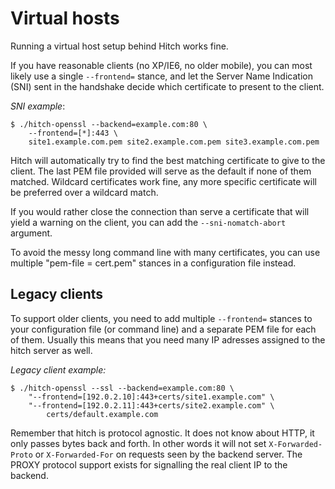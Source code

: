 # Virtual hosts

Running a virtual host setup behind Hitch works fine.

If you have reasonable clients (no XP/IE6, no older mobile), you can most likely
use a single `--frontend=` stance, and let the Server Name Indication (SNI) sent in the
handshake decide which certificate to present to the client.

*SNI example*:

	$ ./hitch-openssl --backend=example.com:80 \
		--frontend=[*]:443 \
		site1.example.com.pem site2.example.com.pem site3.example.com.pem

Hitch will automatically try to find the best matching certificate to give to the client. The last
PEM file provided will serve as the default if none of them matched. Wildcard certificates work fine,
any more specific certificate will be preferred over a wildcard match.

If you would rather close the connection than serve a certificate that will
yield a warning on the client, you can add the `--sni-nomatch-abort` argument.

To avoid the messy long command line with many certificates, you can use
multiple "pem-file = cert.pem" stances in a configuration file instead.

## Legacy clients

To support older clients, you need to add multiple `--frontend=` stances to your configuration
file (or command line) and a separate PEM file for each of them. Usually this
means that you need many IP adresses assigned to the hitch server as well.

*Legacy client example:*

	$ ./hitch-openssl --ssl --backend=example.com:80 \
		"--frontend=[192.0.2.10]:443+certs/site1.example.com" \
		"--frontend=[192.0.2.11]:443+certs/site2.example.com" \
        	certs/default.example.com

Remember that hitch is protocol agnostic. It does not know about HTTP, it only passes bytes back and
forth. In other words it will not set `X-Forwarded-Proto` or `X-Forwarded-For` on requests seen by the backend
server. The PROXY protocol support exists for signalling the real client IP to the backend.

